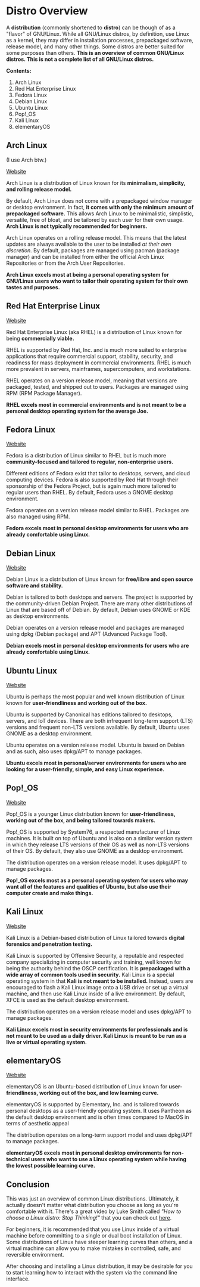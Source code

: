 # Distro Overview

A **distribution** (commonly shortened to **distro**) can be though of as a "flavor" of GNU/Linux. While all GNU/Linux distros, by definition, use Linux as a kernel, they may differ in installation processes, prepackaged software, release model, and many other things. Some distros are better suited for some purposes than others. **This is an overview of common GNU/Linux distros. This is not a complete list of all GNU/Linux distros.**

**Contents:**
1. Arch Linux
2. Red Hat Enterprise Linux
3. Fedora Linux
4. Debian Linux
5. Ubuntu Linux
6. Pop!\_OS
7. Kali Linux
8. elementaryOS

## Arch Linux

(I use Arch btw.)

[Website](https://www.archlinux.org/)

Arch Linux is a distribution of Linux known for its **minimalism, simplicity, and rolling release model.**

By default, Arch Linux does not come with a prepackaged window manager or desktop environment. In fact, **it comes with only the minimum amount of prepackaged software.** This allows Arch Linux to be minimalistic, simplistic, versatile, free of bloat, and be tailored by each user for their own usage. **Arch Linux is not typically recommended for beginners.**

Arch Linux operates on a rolling release model. This means that the latest updates are always available to the user to be installed *at their own discretion.* By default, packages are managed using pacman (package manager) and can be installed from either the official Arch Linux Repositories or from the Arch User Repositories.

**Arch Linux excels most at being a personal operating system for GNU/Linux users who want to tailor their operating system for their own tastes and purposes.**

## Red Hat Enterprise Linux

[Website](https://www.redhat.com/en/technologies/linux-platforms/enterprise-linux)

Red Hat Enterprise Linux (aka RHEL) is a distribution of Linux known for being **commercially viable.**

RHEL is supported by Red Hat, Inc. and is much more suited to enterprise applications that require commercial support, stability, security, and readiness for mass deployment in commercial environments. RHEL is much more prevalent in servers, mainframes, supercomputers, and workstations.

RHEL operates on a version release model, meaning that versions are packaged, tested, and shipped out to users. Packages are managed using RPM (RPM Package Manager). 

**RHEL excels most in commercial environments and is not meant to be a personal desktop operating system for the average Joe.**

## Fedora Linux

[Website](https://getfedora.org/)

Fedora is a distribution of Linux similar to RHEL but is much more **community-focused and tailored to regular, non-enterprise users.**

Different editions of Fedora exist that tailor to desktops, servers, and cloud computing devices. Fedora is also supported by Red Hat through their sponsorship of the Fedora Project, but is again much more tailored to regular users than RHEL. By default, Fedora uses a GNOME desktop environment.

Fedora operates on a version release model similar to RHEL. Packages are also managed using RPM.

**Fedora excels most in personal desktop environments for users who are already comfortable using Linux.**

## Debian Linux

[Website](https://www.debian.org/)

Debian Linux is a distribution of Linux known for **free/libre and open source software and stability.**

Debian is tailored to both desktops and servers. The project is supported by the community-driven Debian Project. There are many other distributions of Linux that are based off of Debian. By default, Debian uses GNOME or KDE as desktop environments.

Debian operates on a version release model and packages are managed using dpkg (Debian package) and APT (Advanced Package Tool).

**Debian excels most in personal desktop environments for users who are already comfortable using Linux.**

## Ubuntu Linux

[Website](https://ubuntu.com/)

Ubuntu is perhaps the most popular and well known distribution of Linux known for **user-friendliness and working out of the box.**

Ubuntu is supported by Canonical has editions tailored to desktops, servers, and IoT devices. There are both infrequent long-term support (LTS) versions and frequent non-LTS versions available. By default, Ubuntu uses GNOME as a desktop environment.

Ubuntu operates on a version release model. Ubuntu is based on Debian and as such, also uses dpkg/APT to manage packages.

**Ubuntu excels most in personal/server environments for users who are looking for a user-friendly, simple, and easy Linux experience.**

## Pop!\_OS

[Website](https://pop.system76.com/)

Pop!\_OS is a younger Linux distribution known for **user-friendliness, working out of the box, and being tailored towards makers.**

Pop!\_OS is supported by System76, a respected manufacturer of Linux machines. It is built on top of Ubuntu and is also on a similar version system in which they release LTS versions of their OS as well as non-LTS versions of their OS. By default, they also use GNOME as a desktop environment.

The distribution operates on a version release model. It uses dpkg/APT to manage packages.

**Pop!\_OS excels most as a personal operating system for users who may want all of the features and qualities of Ubuntu, but also use their computer create and make things.**

## Kali Linux

[Website](https://www.kali.org/)

Kali Linux is a Debian-based distribution of Linux tailored towards **digital forensics and penetration testing.**

Kali Linux is supported by Offensive Security, a reputable and respected company specializing in computer security and training, well known for being the authority behind the OSCP certification. It is **prepackaged with a wide array of common tools used in security.** Kali Linux is a special operating system in that **Kali is not meant to be installed.** Instead, users are encouraged to flash a Kali Linux image onto a USB drive or set up a virtual machine, and then use Kali Linux inside of a live environment. By default, XFCE is used as the default desktop environment.

The distribution operates on a version release model and uses dpkg/APT to manage packages.

**Kali Linux excels most in security environments for professionals and is not meant to be used as a daily driver. Kali Linux is meant to be run as a live or virtual operating system.**

## elementaryOS

[Website](https://elementary.io/)

elementaryOS is an Ubuntu-based distribution of Linux known for **user-friendliness, working out of the box, and low learning curve.**

elementaryOS is supported by Elementary, Inc. and is tailored towards personal desktops as a user-friendly operating system. It uses Pantheon as the default desktop environment and is often times compared to MacOS in terms of aesthetic appeal

The distribution operates on a long-term support model and uses dpkg/APT to manage packages.

**elementaryOS excels most in personal desktop environments for non-technical users who want to use a Linux operating system while having the lowest possible learning curve.**

## Conclusion

This was just an overview of common Linux distributions. Ultimately, it actually doesn't matter what distribution you choose as long as you're comfortable with it. There's a great video by Luke Smith called *"How to choose a Linux distro: Stop Thinking!"* that you can check out [here](https://www.youtube.com/watch?v=3zpgQpdy_fI).

For beginners, it is recommended that you use Linux inside of a virtual machine before committing to a single or dual boot installation of Linux. Some distributions of Linux have steeper learning curves than others, and a virtual machine can allow you to make mistakes in controlled, safe, and reversible environment.

After choosing and installing a Linux distribution, it may be desirable for you to start learning how to interact with the system via the command line interface.
